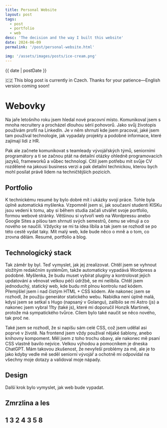 ```yaml
---
title: Personal Website
layout: post
tags:
  - post
  - portfolio
  - web
desc: 'The decision and the way I built this website'
date: 2024-06-09
permalink: '/post/personal-website.html'

img: '/assets/images/posts/ice-cream.png'
---
```


<p>{{ date | postDate }}</p> 

🇨🇿 This blog post is currently in Czech. Thanks for your patience—English version coming soon!

# Webovky

Na jaře letošního roku jsem hledal nové pracovní místo. Komunikoval jsem s mnoha recruitery a procházel dlouhou sérií
pohovorů. Jako svůj životopis používám profil na LinkedIn. Je v něm shrnutí kde jsem pracoval, jaké jsem tam používal
technologie, jak vypadaly projekty a podobné informace, které zajímají lidi z HR.

Pak ale začnete komunikovat s teamleady vývojářských týmů, seniorními programátory a ti se začnou ptát na detailní
otázky ohledně programovacích jazyků, frameworků a vůbec technologí. Cítil jsem potřebu mít svůje CV rozdělené na
jakousi business verzi a pak detailní technickou, kterou bych mohl posílat právě lidem na techničtějších pozicích.

## Portfolio

K technickému resumé by bylo dobré mít i ukázky svojí práce. Tohle byla úplně automatická myšlenka. Vzpomněl jsem si,
jak současní studenti KISKu jsou vedeni k tomu, aby si během studia začali utvářet svoje portfolio, formou webové
stránky. Většinou si vytvoří web na Wordpressu anebo Google Sites a píšou tam shrnutí svých semestrů, čemu se věnují a
co nového se naučili. Vždycky se mi ta idea líbila a tak jsem se rozhodl se po této cestě vydat taky. Mít malý web, kde
bude něco o mně a o tom, co zrovna dělám. Resumé, portfolio a blog.

## Technologický stack

Tak záměr by byl. Teď vymyslet, jak jej zrealizovat. Chtěl jsem se vyhnout složitým redakčním systémům, takže
automaticky vypadává Wordpress a podobné. Myšlenka, že budu muset vybírat pluginy a kontrolovat jejich updatování a
věnovat velkou péči údržbě, se mi nelíbila. Chtěl jsem jednoduchý, statický web, kde budu mít plnou kontrolu nad kódem.
Přemýšlel jsem i nad čistým HTML + CSS kódem. Ale nakonec jsem se rozhodl, že použiju generátor statického webu. Nabídka
není úplně malá, kdysi jsem se setkal s Hugo (napsaný v Golangu), zalíbilo se mi Astro (js) a nakonec jsem vybral 11ty 
(také js), které mi doporučil Honzík Martinek, protože má sympatického tvůrce. Cílem bylo také naučit se něco nového, tak
proč ne.

Také jsem se rozhodl, že si napíšu sám celé CSS, což jsem udělal asi poprvé v životě. Na frontend jsem vždy používal
nějaké šablony, anebo knihovny kompoment. Měl jsem z toho trochu obavy, ale nakonec mě psaní CSS vlastně bavilo nejvíce.
Velkou výhodou a pomocníkem je dneska ChatGPT. Mám takovou zkušenost, že nevyřeší problémy za mě, ale je to jako kdyby
vedle mě seděl seniorní vývojář a ochotně mi odpovídal na všechny moje dotazy a validoval moje nápady.

## Design

Další krok bylo vymyslet, jak web bude vypadat. 

## Zmrzlina a les

## 1 3 2 4 3 5 8